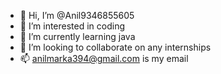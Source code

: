 - 👋 Hi, I’m @Anil9346855605
- 👀 I’m interested in coding 
- 🌱 I’m currently learning java
- 💞️ I’m looking to collaborate on any internships
- 📫 anilmarka394@gmail.com is my email 

<!---
Anil9346855605/Anil9346855605 is a ✨ special ✨ repository because its `README.md` (this file) appears on your GitHub profile.
You can click the Preview link to take a look at your changes.
--->
